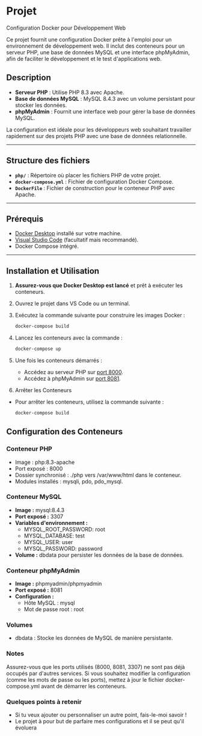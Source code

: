 # Projet

Configuration Docker pour Développement Web

Ce projet fournit une configuration Docker prête à l'emploi pour un environnement de développement web. Il inclut des conteneurs pour un serveur PHP, une base de données MySQL et une interface phpMyAdmin, afin de faciliter le développement et le test d'applications web.

## Description

- **Serveur PHP** : Utilise PHP 8.3 avec Apache.
- **Base de données MySQL** : MySQL 8.4.3 avec un volume persistant pour stocker les données.
- **phpMyAdmin** : Fournit une interface web pour gérer la base de données MySQL.

La configuration est idéale pour les développeurs web souhaitant travailler rapidement sur des projets PHP avec une base de données relationnelle.

---

## Structure des fichiers

- **`php/`** : Répertoire où placer les fichiers PHP de votre projet.
- **`docker-compose.yml`** : Fichier de configuration Docker Compose.
- **`DockerFile`** : Fichier de construction pour le conteneur PHP avec Apache.

---

## Prérequis

- [Docker Desktop](https://www.docker.com/products/docker-desktop) installé sur votre machine.
- [Visual Studio Code](https://code.visualstudio.com/) (facultatif mais recommandé).
- Docker Compose intégré.

---

## Installation et Utilisation

1. **Assurez-vous que Docker Desktop est lancé** et prêt à exécuter les conteneurs.
2. Ouvrez le projet dans VS Code ou un terminal.
3. Exécutez la commande suivante pour construire les images Docker :

    ```bash
    docker-compose build
    ```

4. Lancez les conteneurs avec la commande :

    ```bash
    docker-compose up
    ```

5. Une fois les conteneurs démarrés :

   - Accédez au serveur PHP sur [port 8000](http://localhost:8000).
   - Accédez à phpMyAdmin sur [port 8081](http://localhost:8081).
  
6. Arrêter les Conteneurs

- Pour arrêter les conteneurs, utilisez la commande suivante :

    ```bash
    docker-compose build
    ```

## Configuration des Conteneurs

### Conteneur PHP

- Image : php:8.3-apache
- Port exposé : 8000
- Dossier synchronisé : ./php vers /var/www/html dans le conteneur.
- Modules installés : mysqli, pdo, pdo_mysql.

### Conteneur MySQL

- **Image :** mysql:8.4.3
- **Port exposé :** 3307
- **Variables d'environnement :**
  - MYSQL_ROOT_PASSWORD: root
  - MYSQL_DATABASE: test
  - MYSQL_USER: user
  - MYSQL_PASSWORD: password
- **Volume :** dbdata pour persister les données de la base de données.

### Conteneur phpMyAdmin

- **Image :** phpmyadmin/phpmyadmin
- **Port exposé :** 8081
- **Configuration :**
  - Hôte MySQL : mysql
  - Mot de passe root : root

### Volumes

- dbdata : Stocke les données de MySQL de manière persistante.

### Notes

Assurez-vous que les ports utilisés (8000, 8081, 3307) ne sont pas déjà occupés par d'autres services.
Si vous souhaitez modifier la configuration (comme les mots de passe ou les ports), mettez à jour le fichier docker-compose.yml avant de démarrer les conteneurs.

### Quelques points à retenir

- Si tu veux ajouter ou personnaliser un autre point, fais-le-moi savoir !
- Le projet à pour but de parfaire mes configurations et il se peut qu'il évoluera

